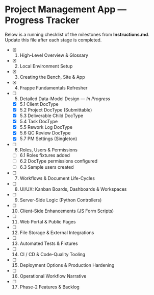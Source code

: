 # Project Management App — Progress Tracker

Below is a running checklist of the milestones from **Instructions.md**. Update this file after each stage is completed.

- [x] 1. High-Level Overview & Glossary
- [x] 2. Local Environment Setup
- [x] 3. Creating the Bench, Site & App
- [x] 4. Frappe Fundamentals Refresher
- [ ] 5. Detailed Data-Model Design — *In Progress*
  - [x] 5.1 Client DocType
  - [x] 5.2 Project DocType (Submittable)
  - [x] 5.3 Deliverable Child DocType
  - [x] 5.4 Task DocType
  - [x] 5.5 Rework Log DocType
  - [x] 5.6 QC Review DocType
  - [x] 5.7 PM Settings (Singleton)
- [ ] 6. Roles, Users & Permissions
  - [ ] 6.1 Roles fixtures added
  - [ ] 6.2 DocType permissions configured
  - [ ] 6.3 Sample users created
- [ ] 7. Workflows & Document Life-Cycles
- [ ] 8. UI/UX: Kanban Boards, Dashboards & Workspaces
- [ ] 9. Server-Side Logic (Python Controllers)
- [ ] 10. Client-Side Enhancements (JS Form Scripts)
- [ ] 11. Web Portal & Public Pages
- [ ] 12. File Storage & External Integrations
- [ ] 13. Automated Tests & Fixtures
- [ ] 14. CI / CD & Code-Quality Tooling
- [ ] 15. Deployment Options & Production Hardening
- [ ] 16. Operational Workflow Narrative
- [ ] 17. Phase-2 Features & Backlog 